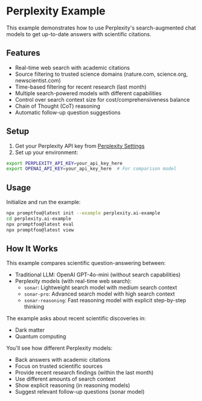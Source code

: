 # Perplexity Example

This example demonstrates how to use Perplexity's search-augmented chat models to get up-to-date answers with scientific citations.

## Features

- Real-time web search with academic citations
- Source filtering to trusted science domains (nature.com, science.org, newscientist.com)
- Time-based filtering for recent research (last month)
- Multiple search-powered models with different capabilities
- Control over search context size for cost/comprehensiveness balance
- Chain of Thought (CoT) reasoning
- Automatic follow-up question suggestions

## Setup

1. Get your Perplexity API key from [Perplexity Settings](https://www.perplexity.ai/settings/api)
2. Set up your environment:

```bash
export PERPLEXITY_API_KEY=your_api_key_here
export OPENAI_API_KEY=your_api_key_here  # For comparison model
```

## Usage

Initialize and run the example:

```bash
npx promptfoo@latest init --example perplexity.ai-example
cd perplexity.ai-example
npx promptfoo@latest eval
npx promptfoo@latest view
```

## How It Works

This example compares scientific question-answering between:

- Traditional LLM: OpenAI GPT-4o-mini (without search capabilities)
- Perplexity models (with real-time web search):
  - `sonar`: Lightweight search model with medium search context
  - `sonar-pro`: Advanced search model with high search context
  - `sonar-reasoning`: Fast reasoning model with explicit step-by-step thinking

The example asks about recent scientific discoveries in:
- Dark matter
- Quantum computing

You'll see how different Perplexity models:
- Back answers with academic citations
- Focus on trusted scientific sources
- Provide recent research findings (within the last month)
- Use different amounts of search context
- Show explicit reasoning (in reasoning models)
- Suggest relevant follow-up questions (sonar model)
